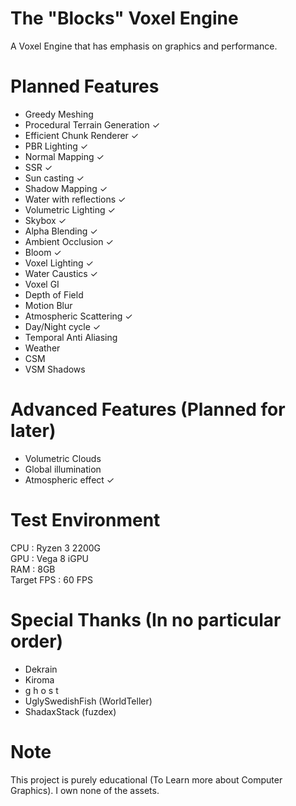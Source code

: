 # The "Blocks" Voxel Engine
A Voxel Engine that has emphasis on graphics and performance.

# Planned Features
- Greedy Meshing
- Procedural Terrain Generation ✓   
- Efficient Chunk Renderer ✓
- PBR Lighting ✓
- Normal Mapping ✓
- SSR ✓
- Sun casting ✓
- Shadow Mapping ✓
- Water with reflections ✓
- Volumetric Lighting ✓
- Skybox ✓
- Alpha Blending ✓
- Ambient Occlusion ✓
- Bloom ✓ 
- Voxel Lighting ✓
- Water Caustics ✓
- Voxel GI
- Depth of Field
- Motion Blur 
- Atmospheric Scattering ✓
- Day/Night cycle ✓
- Temporal Anti Aliasing 
- Weather
- CSM
- VSM Shadows

# Advanced Features (Planned for later) 
- Volumetric Clouds
- Global illumination
- Atmospheric effect ✓

# Test Environment <br>
CPU : Ryzen 3 2200G <br>
GPU : Vega 8 iGPU <br>
RAM : 8GB <br>
Target FPS : 60 FPS <br>

# Special Thanks (In no particular order)
- Dekrain
- Kiroma
- g h o s t
- UglySwedishFish (WorldTeller)
- ShadaxStack (fuzdex)

# Note 
This project is purely educational (To Learn more about Computer Graphics). I own none of the assets. </br>
